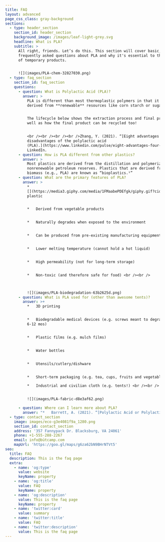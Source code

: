 ```yaml
---
title: FAQ
layout: advanced
page_css_class: gray-background
sections:
  - type: header_section
    section_id: header_section
    background_image: /images/leaf-light-grey.svg
    headline: What is PLA?
    subtitle: >
      All right, friends. Let’s do this. This section will cover basic,
      frequently asked questions about PLA and why it's essential to the future
      of temporary products.


      ![](images/PLA-chem-32827030.png)
  - type: faq_section
    section_id: faq_section
    questions:
      - question: What is Polylactic Acid (PLA)?
        answer: >
          PLA is different than most thermoplastic polymers in that it is
          derived from **renewable** resources like corn starch or sugar cane.


          The lifecycle below shows the extraction process and final product, as
          well as how the final product can be recycled too!


          <br /><br /><br /><br />Zhang, Y. (2021). “[Eight advantages and Four
          disadvantages of the polylactic acid
          (PLA).](https://www.linkedin.com/pulse/eight-advantages-four-disadvantages-polylactic-acid-pla-yewtree-zhang)”
          LinkedIn. 
      - question: How is PLA different from other plastics?
        answer: >
          Most plastics are derived from the distillation and polymerization of
          nonrenewable petroleum reserves. Plastics that are derived from
          biomass (e.g., PLA) are known as “bioplastics.¹”
      - question: What are the primary features of PLA?
        answer: >
          *  
          [](https://media3.giphy.com/media/1FMaabePDEfgk/giphy.gif?cid=790b76115d1fc3ed7656643632f4131f\&rid=giphy.gif)Non-petroleum-based
          plastic


          *   Derived from vegetable products


          *   Naturally degrades when exposed to the environment


          *   Can be produced from pre-existing manufacturing equipment


          *   Lower melting temperature (cannot hold a hot liquid)


          *   High permeability (not for long-term storage)


          *   Non-toxic (and therefore safe for food) <br /><br />



          ![](images/PLA-biodegradation-63b2625d.png)
      - question: What is PLA used for (other than awesome tents)?
        answer: >+
          *   3D printing


          *   Biodegradable medical devices (e.g. screws meant to degrade in
          6-12 mos)


          *   Plastic films (e.g. mulch films)


          *   Water bottles


          *   Utensils/cutlery/dishware


          *   Short-term packaging (e.g. tea, cups, fruits and vegetables)

          *   Industrial and civilian cloth (e.g. tents!) <br /><br />


          ![](images/PLA-fabric-d8e3af62.png)

      - question: Where can I learn more about PLA?
        answer: "*   Barrett, A. (2021). “[Polylactic Acid or Polylactide](https://bioplasticsnews.com/polylactic-acid-or-polylactide-pla/) (PLA).” Bioplastics News.\n\n*   Felfil. (2021). “[PLA filament for 3D printing: Learning about plastic materials](https://felfil.com/pla-filament-for-3d-printing-learning-about-plastic-materials/?v=5ea34fa833a1).\" Felfil.\n\n*   Muthui, Z. W., Kamweru, P. K., Nderitu, F. G., Hussein, S. A., Golicha, Ngumbu, R., and Njoroge, G. N. (2015). [Polylactic acid (PLA) viscoelastic properties and their degradation compared with those of polyethylene](https://academicjournals.org/journal/IJPS/article-full-text-pdf/80F856156289). *International Journal of Physical Sciences,* 10(21), p 568-575). DOI: 10.5897/IJPS2015.4412.\n\n*   Rogers, T. (2015). “[Everything you need to know about polylactic acid (PLA)](https://www.creativemechanisms.com/blog/learn-about-polylactic-acid-pla-prototypes).” Creative Mechanisms.\_\n\n*   Royte, E. (2006). “[Corn Plastic to the Rescue.](https://www.smithsonianmag.com/science-nature/corn-plastic-to-the-rescue-126404720/)” Smithsonian Magazine.\n\n*   Sombatsompop, N., Srimaleanon, P., Markpin, T., and Prapagdee, B. (2021). “Polylactic Acid (PLA): Improve It, Use It, and Dump It Faster.” BioResources, 16(2) pp 2196 - 2199. DOI: 10.15376/biores.16.2.2196-2199\n\n*   Zhang, Y. (2021). “[Eight advantages and Four disadvantages of the polylactic acid (PLA)](https://www.linkedin.com/pulse/eight-advantages-four-disadvantages-polylactic-acid-pla-yewtree-zhang).” LinkedIn.\_\n"
  - type: contact_section
    image: images/eco-g3e4081f9a_1280.png
    section_id: contact_section
    address: '357 Fannypack Dr. Blacksburg, VA 24061'
    phone: +1-555-288-2267
    email: info@bütcamp.com
    mapUrl: 'https://goo.gl/maps/g6za62bN9BHrNTVt5'
seo:
  title: FAQ
  description: This is the faq page
  extra:
    - name: 'og:type'
      value: website
      keyName: property
    - name: 'og:title'
      value: FAQ
      keyName: property
    - name: 'og:description'
      value: This is the faq page
      keyName: property
    - name: 'twitter:card'
      value: summary
    - name: 'twitter:title'
      value: FAQ
    - name: 'twitter:description'
      value: This is the faq page
---
```

